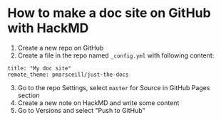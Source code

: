 How to make a doc site on GitHub with HackMD
===

1. Create a new repo on GitHub
2. Create a file in the repo named `_config.yml` with following content:
```
title: "My doc site"
remote_theme: pmarsceill/just-the-docs
```
3. Go to the repo Settings, select `master` for Source in GitHub Pages section
4. Create a new note on HackMD and write some content
5. Go to Versions and select "Push to GitHub"